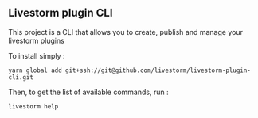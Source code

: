 Livestorm plugin CLI
---

This project is a CLI that allows you to create, publish and manage your livestorm plugins

To install simply : 
```
yarn global add git+ssh://git@github.com/livestorm/livestorm-plugin-cli.git
```


Then, to get the list of available commands, run :
```
livestorm help
```
